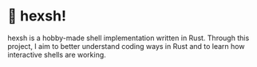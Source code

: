 # 🤧 hexsh!

hexsh is a hobby-made shell implementation written in Rust.
Through this project, I aim to better understand coding ways in Rust and to learn how interactive shells are working.
